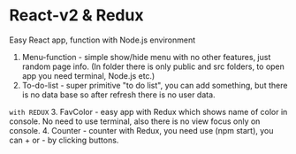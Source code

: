 # React-v2 & Redux
Easy React app, function with Node.js environment 

1. Menu-function - simple show/hide menu with no other features, just random page info. (In folder there is only public and src folders, to open app you need terminal, Node.js etc.)
2. To-do-list - super primitive "to do list", you can add something, but there is no data base so after refresh there is no user data.

``` with REDUX ```
3. FavColor - easy app with Redux which shows name of color in console. No need to use terminal, also there is no view focus only on console.
4. Counter - counter with Redux, you need use (npm start), you can + or - by clicking buttons. 

